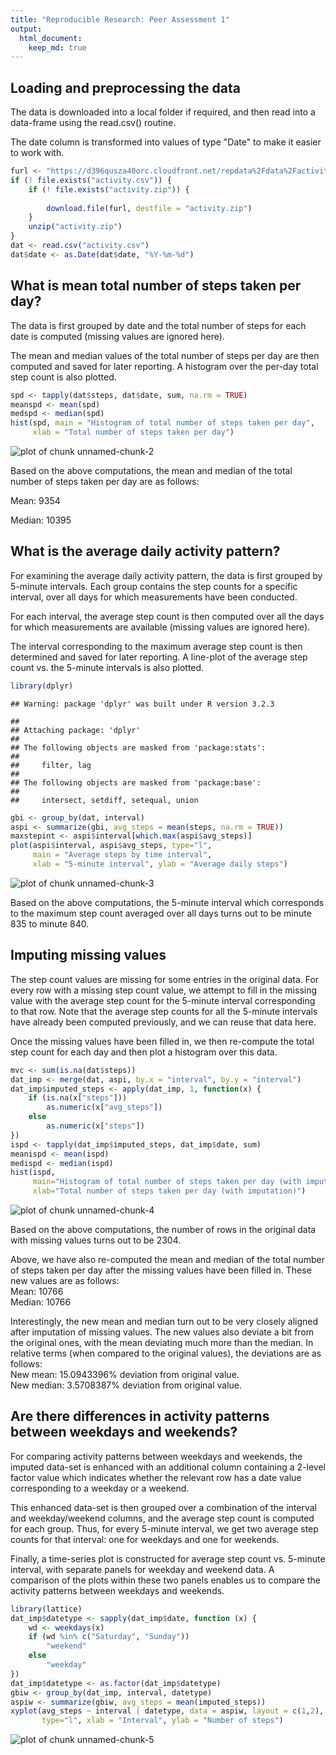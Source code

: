 ```yaml
---
title: "Reproducible Research: Peer Assessment 1"
output: 
  html_document:
    keep_md: true
---
```



## Loading and preprocessing the data

The data is downloaded into a local folder if required, and then read into a
data-frame using the read.csv() routine.  

The date column is transformed into values of type "Date" to make it easier
to work with.


```r
furl <- "https://d396qusza40orc.cloudfront.net/repdata%2Fdata%2Factivity.zip"
if (! file.exists("activity.csv")) {
    if (! file.exists("activity.zip")) {
        
        download.file(furl, destfile = "activity.zip")
    }
    unzip("activity.zip")
}
dat <- read.csv("activity.csv")
dat$date <- as.Date(dat$date, "%Y-%m-%d")
```

## What is mean total number of steps taken per day?

The data is first grouped by date and the total number of steps for each date
is computed (missing values are ignored here).  

The mean and median values of the total number of steps per day are then
computed and saved for later reporting. A histogram over the per-day total
step count is also plotted.


```r
spd <- tapply(dat$steps, dat$date, sum, na.rm = TRUE)
meanspd <- mean(spd)
medspd <- median(spd)
hist(spd, main = "Histogram of total number of steps taken per day",
     xlab = "Total number of steps taken per day")
```

![plot of chunk unnamed-chunk-2](figure/unnamed-chunk-2-1.png) 

Based on the above computations, the mean and median of the total number of
steps taken per day are as follows:  

Mean: 9354  

Median: 10395

## What is the average daily activity pattern?

For examining the average daily activity pattern, the data is first grouped by
5-minute intervals. Each group contains the step counts for a specific
interval, over all days for which measurements have been conducted.  

For each interval, the average step count is then computed over all the days
for which measurements are available (missing values are ignored here).  

The interval corresponding to the maximum average step count is then
determined and saved for later reporting. A line-plot of the average step
count vs. the 5-minute intervals is also plotted.


```r
library(dplyr)
```

```
## Warning: package 'dplyr' was built under R version 3.2.3
```

```
## 
## Attaching package: 'dplyr'
## 
## The following objects are masked from 'package:stats':
## 
##     filter, lag
## 
## The following objects are masked from 'package:base':
## 
##     intersect, setdiff, setequal, union
```

```r
gbi <- group_by(dat, interval)
aspi <- summarize(gbi, avg_steps = mean(steps, na.rm = TRUE))
maxstepint <- aspi$interval[which.max(aspi$avg_steps)]
plot(aspi$interval, aspi$avg_steps, type="l",
     main = "Average steps by time interval",
     xlab = "5-minute interval", ylab = "Average daily steps")
```

![plot of chunk unnamed-chunk-3](figure/unnamed-chunk-3-1.png) 

Based on the above computations, the 5-minute interval which corresponds to the
maximum step count averaged over all days turns out to be minute 835
to minute 840.

## Imputing missing values

The step count values are missing for some entries in the original data. For
every row with a missing step count value, we attempt to fill in the missing
value with the average step count for the 5-minute interval corresponding to
that row. Note that the average step counts for all the 5-minute intervals
have already been computed previously, and we can reuse that data here.  

Once the missing values have been filled in, we then re-compute the total
step count for each day and then plot a histogram over this data.


```r
mvc <- sum(is.na(dat$steps))
dat_imp <- merge(dat, aspi, by.x = "interval", by.y = "interval")
dat_imp$imputed_steps <- apply(dat_imp, 1, function(x) {
    if (is.na(x["steps"]))
        as.numeric(x["avg_steps"])
    else
        as.numeric(x["steps"])
})
ispd <- tapply(dat_imp$imputed_steps, dat_imp$date, sum)
meanispd <- mean(ispd)
medispd <- median(ispd)
hist(ispd,
     main="Histogram of total number of steps taken per day (with imputation)",
     xlab="Total number of steps taken per day (with imputation)")
```

![plot of chunk unnamed-chunk-4](figure/unnamed-chunk-4-1.png) 

Based on the above computations, the number of rows in the original data with
missing values turns out to be 2304.  

Above, we have also re-computed the mean and median of the total number of
steps taken per day after the missing values have been filled in. These new
values are as follows:  
Mean: 10766  
Median: 10766  

Interestingly, the new mean and median turn out to be very closely aligned
after imputation of missing values. The new values also deviate a bit from the
original ones, with the mean deviating much more than the median. In relative
terms (when compared to the original values), the deviations are as follows:  
New mean: 15.0943396%
deviation from original value.  
New median: 3.5708387%
deviation from original value.

## Are there differences in activity patterns between weekdays and weekends?

For comparing activity patterns between weekdays and weekends, the imputed
data-set is enhanced with an additional column containing a 2-level factor
value which indicates whether the relevant row has a date value corresponding
to a weekday or a weekend.  

This enhanced data-set is then grouped over a combination of the interval and
weekday/weekend columns, and the average step count is computed for each group.
Thus, for every 5-minute interval, we get two average step counts for that
interval: one for weekdays and one for weekends.  

Finally, a time-series plot is constructed for average step count vs.
5-minute interval, with separate panels for weekday and weekend data. A
comparison of the plots within these two panels enables us to compare the
activity patterns between weekdays and weekends.


```r
library(lattice)
dat_imp$datetype <- sapply(dat_imp$date, function (x) {
    wd <- weekdays(x)
    if (wd %in% c("Saturday", "Sunday"))
        "weekend"
    else
        "weekday"
})
dat_imp$datetype <- as.factor(dat_imp$datetype)
gbiw <- group_by(dat_imp, interval, datetype)
aspiw <- summarize(gbiw, avg_steps = mean(imputed_steps))
xyplot(avg_steps ~ interval | datetype, data = aspiw, layout = c(1,2),
       type="l", xlab = "Interval", ylab = "Number of steps")
```

![plot of chunk unnamed-chunk-5](figure/unnamed-chunk-5-1.png) 
